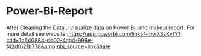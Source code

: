 # Power-Bi-Report
After Cleaning the Data ,i visualize data on Power Bi, and  make a report. For more detail see website :https://app.powerbi.com/links/-mwX3zKvfY?ctid=1d640884-dd02-4ab4-996e-f42df621b778&amp;pbi_source=linkShare
